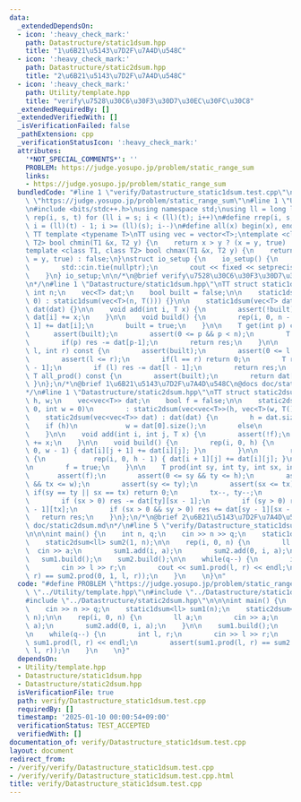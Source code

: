 ```yaml
---
data:
  _extendedDependsOn:
  - icon: ':heavy_check_mark:'
    path: Datastructure/static1dsum.hpp
    title: "1\u6B21\u5143\u7D2F\u7A4D\u548C"
  - icon: ':heavy_check_mark:'
    path: Datastructure/static2dsum.hpp
    title: "2\u6B21\u5143\u7D2F\u7A4D\u548C"
  - icon: ':heavy_check_mark:'
    path: Utility/template.hpp
    title: "verify\u7528\u30C6\u30F3\u30D7\u30EC\u30FC\u30C8"
  _extendedRequiredBy: []
  _extendedVerifiedWith: []
  _isVerificationFailed: false
  _pathExtension: cpp
  _verificationStatusIcon: ':heavy_check_mark:'
  attributes:
    '*NOT_SPECIAL_COMMENTS*': ''
    PROBLEM: https://judge.yosupo.jp/problem/static_range_sum
    links:
    - https://judge.yosupo.jp/problem/static_range_sum
  bundledCode: "#line 1 \"verify/Datastructure_static1dsum.test.cpp\"\n#define PROBLEM\
    \ \"https://judge.yosupo.jp/problem/static_range_sum\"\n#line 1 \"Utility/template.hpp\"\
    \n#include <bits/stdc++.h>\nusing namespace std;\nusing ll = long long;\n#define\
    \ rep(i, s, t) for (ll i = s; i < (ll)(t); i++)\n#define rrep(i, s, t) for (ll\
    \ i = (ll)(t) - 1; i >= (ll)(s); i--)\n#define all(x) begin(x), end(x)\n\n#define\
    \ TT template <typename T>\nTT using vec = vector<T>;\ntemplate <class T1, class\
    \ T2> bool chmin(T1 &x, T2 y) {\n    return x > y ? (x = y, true) : false;\n}\n\
    template <class T1, class T2> bool chmax(T1 &x, T2 y) {\n    return x < y ? (x\
    \ = y, true) : false;\n}\nstruct io_setup {\n    io_setup() {\n        ios::sync_with_stdio(false);\n\
    \        std::cin.tie(nullptr);\n        cout << fixed << setprecision(15);\n\
    \    }\n} io_setup;\n\n/*\n@brief verify\u7528\u30C6\u30F3\u30D7\u30EC\u30FC\u30C8\
    \n*/\n#line 1 \"Datastructure/static1dsum.hpp\"\nTT struct static1dsum {\n   \
    \ int n;\n    vec<T> dat;\n    bool built = false;\n\n    static1dsum(int n =\
    \ 0) : static1dsum(vec<T>(n, T())) {}\n\n    static1dsum(vec<T> dat) : n(dat.size()),\
    \ dat(dat) {}\n\n    void add(int i, T x) {\n        assert(!built);\n       \
    \ dat[i] += x;\n    }\n\n    void build() {\n        rep(i, 0, n - 1) dat[i +\
    \ 1] += dat[i];\n        built = true;\n    }\n\n    T get(int p) const {\n  \
    \      assert(built);\n        assert(0 <= p && p < n);\n        T res = dat[p];\n\
    \        if(p) res -= dat[p-1];\n        return res;\n    }\n\n    T prod(int\
    \ l, int r) const {\n        assert(built);\n        assert(0 <= l && r <= n);\n\
    \        assert(l <= r);\n        if(l == r) return 0;\n        T res = dat[r\
    \ - 1];\n        if (l) res -= dat[l - 1];\n        return res;\n    }\n\n   \
    \ T all_prod() const {\n        assert(built);\n        return dat[n-1];\n   \
    \ }\n};\n/*\n@brief 1\u6B21\u5143\u7D2F\u7A4D\u548C\n@docs doc/static1dsum.md\n\
    */\n#line 1 \"Datastructure/static2dsum.hpp\"\nTT struct static2dsum {\n    int\
    \ h, w;\n    vec<vec<T>> dat;\n    bool f = false;\n\n    static2dsum(int h =\
    \ 0, int w = 0)\n        : static2dsum(vec<vec<T>>(h, vec<T>(w, T()))) {}\n\n\
    \    static2dsum(vec<vec<T>> dat) : dat(dat) {\n        h = dat.size();\n    \
    \    if (h)\n            w = dat[0].size();\n        else\n            w = 0;\n\
    \    }\n\n    void add(int i, int j, T x) {\n        assert(!f);\n        dat[i][j]\
    \ += x;\n    }\n\n    void build() {\n        rep(i, 0, h) {\n            rep(j,\
    \ 0, w - 1) { dat[i][j + 1] += dat[i][j]; }\n        }\n\n        rep(j, 0, w)\
    \ {\n            rep(i, 0, h - 1) { dat[i + 1][j] += dat[i][j]; }\n        }\n\
    \n        f = true;\n    }\n\n    T prod(int sy, int ty, int sx, int tx) {\n \
    \       assert(f);\n        assert(0 <= sy && ty <= h);\n        assert(0 <= sx\
    \ && tx <= w);\n        assert(sy <= ty);\n        assert(sx <= tx);\n       \
    \ if(sy == ty || sx == tx) return 0;\n        tx--, ty--;\n        T res = dat[ty][tx];\n\
    \        if (sx > 0) res -= dat[ty][sx - 1];\n        if (sy > 0) res -= dat[sy\
    \ - 1][tx];\n        if (sx > 0 && sy > 0) res += dat[sy - 1][sx - 1];\n     \
    \   return res;\n    }\n};\n/*\n@brief 2\u6B21\u5143\u7D2F\u7A4D\u548C\n@docs\
    \ doc/static2dsum.md\n*/\n#line 5 \"verify/Datastructure_static1dsum.test.cpp\"\
    \n\n\nint main() {\n    int n, q;\n    cin >> n >> q;\n    static1dsum<ll> sum1(n);\n\
    \    static2dsum<ll> sum2(1, n);\n\n    rep(i, 0, n) {\n        ll a;\n      \
    \  cin >> a;\n        sum1.add(i, a);\n        sum2.add(0, i, a);\n    }\n\n \
    \   sum1.build();\n    sum2.build();\n\n    while(q--) {\n        int l, r;\n\
    \        cin >> l >> r;\n        cout << sum1.prod(l, r) << endl;\n        assert(sum1.prod(l,\
    \ r) == sum2.prod(0, 1, l, r));\n    }\n    \n}\n"
  code: "#define PROBLEM \"https://judge.yosupo.jp/problem/static_range_sum\"\n#include\
    \ \"../Utility/template.hpp\"\n#include \"../Datastructure/static1dsum.hpp\"\n\
    #include \"../Datastructure/static2dsum.hpp\"\n\n\nint main() {\n    int n, q;\n\
    \    cin >> n >> q;\n    static1dsum<ll> sum1(n);\n    static2dsum<ll> sum2(1,\
    \ n);\n\n    rep(i, 0, n) {\n        ll a;\n        cin >> a;\n        sum1.add(i,\
    \ a);\n        sum2.add(0, i, a);\n    }\n\n    sum1.build();\n    sum2.build();\n\
    \n    while(q--) {\n        int l, r;\n        cin >> l >> r;\n        cout <<\
    \ sum1.prod(l, r) << endl;\n        assert(sum1.prod(l, r) == sum2.prod(0, 1,\
    \ l, r));\n    }\n    \n}"
  dependsOn:
  - Utility/template.hpp
  - Datastructure/static1dsum.hpp
  - Datastructure/static2dsum.hpp
  isVerificationFile: true
  path: verify/Datastructure_static1dsum.test.cpp
  requiredBy: []
  timestamp: '2025-01-10 00:00:54+09:00'
  verificationStatus: TEST_ACCEPTED
  verifiedWith: []
documentation_of: verify/Datastructure_static1dsum.test.cpp
layout: document
redirect_from:
- /verify/verify/Datastructure_static1dsum.test.cpp
- /verify/verify/Datastructure_static1dsum.test.cpp.html
title: verify/Datastructure_static1dsum.test.cpp
---
```

